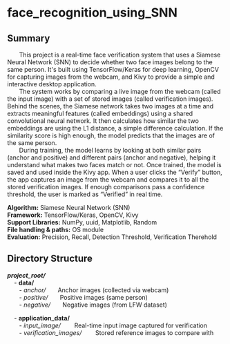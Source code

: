 # face_recognition_using_SNN

## Summary  
&nbsp;&nbsp;&nbsp;&nbsp;&nbsp;&nbsp; This project is a real-time face verification system that uses a Siamese Neural Network (SNN) to decide whether two face images belong to the same person. It's built using TensorFlow/Keras for deep learning, OpenCV for capturing images from the webcam, and Kivy to provide a simple and interactive desktop application.  
&nbsp;&nbsp;&nbsp;&nbsp;&nbsp;&nbsp; The system works by comparing a live image from the webcam (called the input image) with a set of stored images (called verification images). Behind the scenes, the Siamese network takes two images at a time and extracts meaningful features (called embeddings) using a shared convolutional neural network. It then calculates how similar the two embeddings are using the L1 distance, a simple difference calculation. If the similarity score is high enough, the model predicts that the images are of the same person.  
&nbsp;&nbsp;&nbsp;&nbsp;&nbsp;&nbsp; During training, the model learns by looking at both similar pairs (anchor and positive) and different pairs (anchor and negative), helping it understand what makes two faces match or not. Once trained, the model is saved and used inside the Kivy app. When a user clicks the “Verify” button, the app captures an image from the webcam and compares it to all the stored verification images. If enough comparisons pass a confidence threshold, the user is marked as “Verified” in real time.

**Algorithm:** Siamese Neural Network (SNN)  
**Framework:** TensorFlow/Keras, OpenCV, Kivy  
**Support Libraries:** NumPy, uuid, Matplotlib, Random	   
**File handling & paths:** OS module   
**Evaluation:** Precision, Recall, Detection Threshold, Verification Therehold   

## Directory Structure
***project_root/***   
&nbsp;&nbsp;&nbsp; - **data/**    
&nbsp;&nbsp;&nbsp;&nbsp;&nbsp;&nbsp; - *anchor/*        &nbsp;&nbsp;&nbsp;&nbsp;&nbsp;&nbsp;Anchor images (collected via webcam)      
&nbsp;&nbsp;&nbsp;&nbsp;&nbsp;&nbsp; - *positive/*      &nbsp;&nbsp;&nbsp;&nbsp;&nbsp;&nbsp;Positive images (same person)     
&nbsp;&nbsp;&nbsp;&nbsp;&nbsp;&nbsp; - *negative/*      &nbsp;&nbsp;&nbsp;&nbsp;&nbsp;&nbsp;Negative images (from LFW dataset)     

&nbsp;&nbsp;&nbsp; - **application_data/**     
&nbsp;&nbsp;&nbsp;&nbsp;&nbsp;&nbsp; - *input_image/*          &nbsp;&nbsp;&nbsp;&nbsp;&nbsp;&nbsp; Real-time input image captured for verification      
&nbsp;&nbsp;&nbsp;&nbsp;&nbsp;&nbsp; - *verification_images/*  &nbsp;&nbsp;&nbsp;&nbsp;&nbsp;&nbsp; Stored reference images to compare with        
